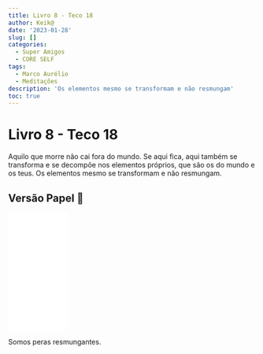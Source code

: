 ```yaml
---
title: Livro 8 - Teco 18
author: Keik@
date: '2023-01-28'
slug: []
categories:
  - Super Amigos
  - CORE SELF
tags:
  - Marco Aurélio
  - Meditações
description: 'Os elementos mesmo se transformam e não resmungam'
toc: true
---
```


# Livro 8 - Teco 18

Aquilo que morre não cai fora do mundo. Se aqui fica, aqui também se transforma e se decompõe nos elementos próprios, que são os do mundo e os teus. Os elementos mesmo se transformam e não resmungam.

## Versão Papel :book:
<iframe style="width:120px;height:240px;" marginwidth="0" marginheight="0" scrolling="no" frameborder="0" src="//ws-na.amazon-adsystem.com/widgets/q?ServiceVersion=20070822&OneJS=1&Operation=GetAdHtml&MarketPlace=BR&source=ss&ref=as_ss_li_til&ad_type=product_link&tracking_id=mundodekeika-20&language=pt_BR&marketplace=amazon&region=BR&placement=B092FVY4BB&asins=B092FVY4BB&linkId=37c5ec14221f61f811029aa88b520891&show_border=true&link_opens_in_new_window=true"></iframe>

Somos peras resmungantes.
